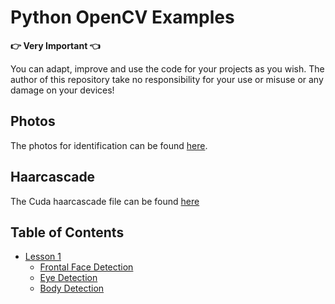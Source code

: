 # Python OpenCV Examples

**:point_right: Very Important :point_left:**

You can adapt, improve and use the code for your projects as you wish. The author of this repository take no responsibility for your use or misuse or any damage on your devices!

## Photos

The photos for identification can be found [here](./src/img).

## Haarcascade

The Cuda haarcascade file can be found [here](./src/haarcascades)

## Table of Contents

- [Lesson 1](examples/lesson_01)
  - [Frontal Face Detection](examples/lesson_01/face_detection.py)
  - [Eye Detection](examples/lesson_01/eye_detection.py)
  - [Body Detection](examples/lesson_01/body_detection.py)
